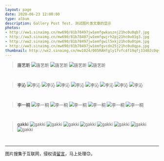 ```yaml
---
layout: page
date: 2020-06-23 12:00:00
type: album
description: Gallery Post Test. 测试图片类文章的显示
photos:
- http://ww1.sinaimg.cn/mw690/81b78497jw1emfgwkasznj21hc0u0qb7.jpg
- http://ww3.sinaimg.cn/mw690/81b78497jw1emfgwjrh2pj21hc0u01g3.jpg
- http://ww2.sinaimg.cn/mw690/81b78497jw1emfgwil5xkj21hc0u0tpm.jpg
- http://ww3.sinaimg.cn/mw690/81b78497jw1emfgvcdn25j21hc0u0qpa.jpg
thumbnail: http://wx2.sinaimg.cn/mw1024/005RAHfgly1fvfc4f19qfj33402c0qv9.jpg
---
```


> **唐艺昕**
![唐艺昕](http://wx1.sinaimg.cn/mw1024/63112839ly1g6k700zidlj21o0280u10.jpg)
![唐艺昕](http://wx1.sinaimg.cn/mw1024/63112839ly1fy0v3evcbcj22j91wgnpd.jpg)
![唐艺昕](http://wx3.sinaimg.cn/mw1024/63112839gy1g423osk4xcj22ox41eb2d.jpg)
![唐艺昕](http://wx4.sinaimg.cn/mw1024/63112839ly1g3g8gkkc15j21cc1sg7wh.jpg)

<br>

> **李沁**
![李沁](http://wx4.sinaimg.cn/mw1024/6bd3fcd9ly1g71m633wzrj21z41bfnpe.jpg)
![李沁](http://wx1.sinaimg.cn/mw1024/6bd3fcd9ly1g6ql4xxl9jj24802tc7wp.jpg)
![李沁](http://wx2.sinaimg.cn/mw1024/6bd3fcd9ly1g4hjtz2tmyj24ao2v4kjx.jpg)
![李沁](http://wx3.sinaimg.cn/mw1024/6bd3fcd9ly1g4gzkrwz5dj256o3ggu13.jpg)
![李沁](http://wx3.sinaimg.cn/mw1024/6bd3fcd9ly1g4948w6gsgj22ge1myqv7.jpg)
![李沁](http://wx3.sinaimg.cn/mw1024/6bd3fcd9ly1g3xfwe1cp0j22yo4g0hdv.jpg)
![李沁](http://wx4.sinaimg.cn/mw1024/6bd3fcd9ly1g2fz20p68yj22o04007wq.jpg)
![李沁](http://wx3.sinaimg.cn/mw1024/6bd3fcd9gy1g195uzvx2yj22nk3ghu0z.jpg)

<br>

> **李一桐**
![李一桐](http://wx1.sinaimg.cn/mw1024/005RAHfgly1fuzz17s2q3j32e43cku0x.jpg)
![李一桐](http://wx2.sinaimg.cn/mw1024/005RAHfgly1fukn4xojlbj31900u041a.jpg)
![李一桐](http://wx4.sinaimg.cn/mw1024/005RAHfgly1fu97fyqauoj30qo140tj2.jpg)
![李一桐](http://wx1.sinaimg.cn/mw1024/005RAHfgly1fu4qu4cxlgj31vw26hx6t.jpg)
![李一桐](http://wx4.sinaimg.cn/mw1024/005RAHfgly1fu0u5xhdhjj30qo0ziag2.jpg)
![李一桐](http://wx2.sinaimg.cn/mw1024/005RAHfgly1fswqofjpw5j30qo1bfalp.jpg)

<br>

> **gakki**
![gakki](http://wx2.sinaimg.cn/mw1024/70396e5agy1fdvgaon4b8j21hc0xcgoq.jpg)
![gakki](http://wx2.sinaimg.cn/mw1024/70396e5agy1fbusc6skpgj20rz0jzmzd.jpg)
![gakki](http://ww4.sinaimg.cn/mw1024/70396e5agw1fbsu9gzv8xj20hs0k1an1.jpg)
![gakki](http://ww3.sinaimg.cn/mw1024/70396e5agw1fbadnqe732j20ty13yb29.jpg)
![gakki](http://ww3.sinaimg.cn/large/70396e5agw1fbs9iqd9xeg20go0aj1ky.gif)
![gakki](http://wx3.sinaimg.cn/large/70396e5agy1fchocfe377g20go0b7b2c.gif)
![gakki](http://wx4.sinaimg.cn/large/70396e5aly1fkhtoza94cg20gf0b7kju.gif)
![gakki](http://wx4.sinaimg.cn/large/70396e5agy1fml9habgdcg20p00hd7wz.gif)

<br>

---
图片搜集于互联网，侵权请[留言](https://removeif.github.io/message/)，马上处理😊。
